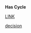 <b>Has Cycle</b>

 <a href ="https://leetcode.com/problems/linked-list-cycle/">LINK</a>
 
 <a href ="https://leetcode.com/submissions/detail/285190158/">decision</a>